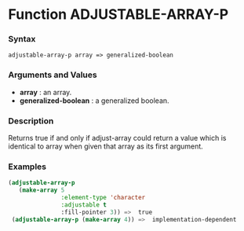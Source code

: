 <!-- Generated on 05/10/2020 by https://github.com/anto2oo/clhs-evolved -->

# Function ADJUSTABLE-ARRAY-P

### Syntax
`adjustable-array-p array => generalized-boolean`  


### Arguments and Values
- **array** : an array.   
- **generalized-boolean** : a generalized boolean.   


### Description
Returns true if and only if adjust-array could return a value which is identical to array when given that array as its first argument.



### Examples
```lisp 
(adjustable-array-p 
   (make-array 5
               :element-type 'character 
               :adjustable t 
               :fill-pointer 3)) =>  true
 (adjustable-array-p (make-array 4)) =>  implementation-dependent
```
